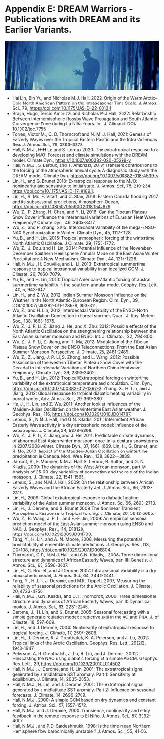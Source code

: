 # Appendix E: DREAM Warriors - Publications with DREAM and its Earlier Variants.
![appendixE](./img/appendix_E.png)

* Hai Lin, Bin Yu, and Nicholas M.J. Hall, 2022: Origin of the Warm Arctic–Cold North American Pattern on the Intraseasonal Time Scale. J. Atmos. Sci., 79, https://doi.com/10.1175/JAS-D-22-0013.1
* Braga, Hugo, Tercio Ambrizzi and Nicholas M.J.Hall, 2022: Relationship Between Interhemispheric Rossby Wave Propagation and South Atlantic Convergence Zone during La Niña Years. Int. J. Climatol. DOI: 10.1002/joc.7755
* Torres, Victor M., C. D. Thorncroft and N. M. J. Hall, 2021: Genesis of Easterly Waves over the Tropical Eastern Pacific and the Intra-Americas Sea. J. Atmos. Sci., 78, 3263–3279.
* Hall, N.M.J., H-H Le and S. Leroux 2020: The extratropical response to a developing MJO: Forecast and climate simulations with the DREAM model. Climate Dyn., https://10.1007/s00382-020-05299-y
* Hall, N.M.J., S. Leroux, and T. Ambrizzi, 2019: Transient contributions to the forcing of the atmospheric annual cycle: A diagnostic study with the DREAM model. Climate Dyn. https://doi.org/10.1007/s00382-018-4539-y
* Lin, H., and G. Brunet 2018: Exratropical response to the MJO: nonlinearity and sensitivity to initial state. J. Atmos. Sci., 75, 219-234. https://doi.com/10.1175/JAS-D-17-0189.1.
* Lin, H., R. Mo, F. Vitart, and C. Stan, 2018: Eastern Canada flooding 2017 and its subseasonal predictions, Atmosphere-Ocean, https://doi.com/10.1080/07055900.2018.1547679.
* Wu, Z., P. Zhang, H. Chen, and Y. Li, 2016: Can the Tibetan Plateau Snow Cover influence the interannual variations of Eurasian Heat Wave Frequency? Climate Dyn., 46, 3405-3417.   
* Wu, Z., and P. Zhang, 2015: Interdecadal Variability of the mega-ENSO-NAO Synchronization in Winter. Climate Dyn., 45, 1117-1128.
* Yu, B., and H. Lin, 2015: Tropical atmospheric forcing of the wintertime North Atlantic Oscillation. J Climate. 29, 1755-1772.
* Wu, Z., J. Dou, and H. Lin, 2014: Potential Influence of the November-December Southern Hemisphere Annular Mode on the East Asian Winter Precipitation: A New Mechanism. Climate Dyn., 44, 1215-1226.
* Hall, N.M.J., H. Douville, and L. Li, 2013: Extratropical summertime response to tropical interannual variability in an idealized GCM. J. Climate, 26, 7060-7079.
* Yu, B., and H. Lin, 2013: Tropical American-Atlantic forcing of austral summertime variability in the southern annular mode. Geophy. Res. Lett. , 40, 5, 943-947.
* Lin, H., and Z. Wu, 2012: Indian Summer Monsoon Influence on the Weather in the North Atlantic-European Region. Clim. Dyn., 39, DOI:10.1007/s00382-011-1286-8, 303-311.
* Wu, Z., and H. Lin, 2012: Interdecadal Variability of the ENSO-North Atlantic Oscillation Connection in boreal summer. Quart. J. Roy. Meteor. Soc., 138, 1668-1675.
* Wu, Z., J. P. Li, Z. Jiang, J. He, and X. Zhu, 2012: Possible effects of the North Atlantic Oscillation on the strengthening relationship between the East Asian summer monsoon and ENSO. Int. J. Climatol., 32, 794-800.
* Wu, Z., J. P. Li, Z. Jiang, and T. Ma, 2012: Modulation of the Tibetan Plateau Snow Cover on the ENSO Teleconnections: From the East Asian Summer Monsoon Perspective. J. Climate, 25, 2481-2489.
* Wu, Z., Z. Jiang, J. P. Li, S. Zhong, and L. Wang, 2012: Possible Association of the western Tibetan Plateau Snow Cover with the Decadal to Interdecadal Variations of Northern China Heatwave Frequency. Climate Dyn., 39, 2393-2402.   
* Yu, B., and H. Lin, 2012: Tropical/Extratropical forcing on wintertime variability of the extratropical temperature and circulation. Clim. Dyn., https://doi.com/10.1007/s00382-012-1367-3.
Zhang, X., H. Lin, and J. Jiang, 2012: Global response to tropical diabatic heating variability in boreal winter, Adv. Atmos. Sci., 29, 369-380.
* He, J., H. Lin, and Z. Wu, 2011: Another look at influences of the Madden-Julian Oscillation on the wintertime East Asian weather. J. Geophys. Res., 116, https://doi.com/10.1029/2010JD014787.
* Leroux, S., N.M.J. Hall, and G.N. Kiladis, 2011: Intermittent African Easterly Wave activity in a dry atmospheric model: inﬂuence of the extratropics. J. Climate, 24, 5378-5396.
* Wu, Z., J. P. Li, Z. Jiang, and J. He, 2011: Predictable climate dynamics of abnormal East Asian winter monsoon: once-in-a-century snowstorms in 2007/2008 winter. Climate Dyn., 37, 1661-1669.
Lin, H., G. Brunet, and R. Mo, 2010: Impact of the Madden-Julian Oscillation on wintertime precipitation in Canada. Mon. Wea. Rev., 138, 3822—3839.
* Janicot, S., F. Mounier, N.M.J. Hall, S. Leroux, B. Sultan, and G. N. Kiladis, 2009: The dynamics of the West African monsoon, part IV: Analysis of 25-90-day variability of convection and the role of the Indian monsoon. J. Climate, 22, 1541-1565.
* Leroux, S., and N.M.J. Hall, 2009: On the relationship between African Easterly Waves and the African Easterly Jet, J. Atmos. Sci., 66, 2303-2316.
* Lin, H., 2009: Global extratropical response to diabatic heating variability of the Asian summer monsoon. J. Atmos. Sci. 66, 2693-2713.
* Lin, H., J. Derome, and G. Brunet 2009 The Nonlinear Transient Atmospheric Response to Tropical Forcing. J. Climate, 20, 5642-5665.
* Wu, Z., B. Wang, J. P. Li, and F.-F. Jin, 2009: An empirical seasonal prediction model of the East Asian summer monsoon using ENSO and NAO. J. Geophys. Res., 114, D18120, https://doi.com/10.1029/2009JD011733.
* Tang, Y., H. Lin, and A. M. Moore, 2008, Measuring the potential predictability of ensemble climate predictions. J. Geophys. Res., 113, D04108, https://doi.com/10.1029/2007JD008804.
* Thorncroft, C.T., N.M.J. Hall, and G.N. Kiladis, , 2008: Three dimensional structure and dynamics of African Easterly Waves, part III: Genesis. J. Atmos. Sci., 65, 3596-3607.
* Lin, H., G. Brunet, and J. Derome 2007: Intraseasonal variability in a dry atmospheric model, J. Atmos. Sci., 64, 2442-2441.
* Tang, Y., H .Lin, J. Derome, and M.K. Tippett, 2007, Measuring the reliability of seasonal predictions for the Arctic Oscillation. J. Climate, 20, 4733-4750.
* Hall, N.M.J., G.N. Kiladis, and C.T. Thorncroft, 2006: Three dimensional structure and dynamics of African Easterly Waves, part II: Dynamical modes.  J. Atmos. Sci., 63, 2231-2245.
* Derome, J., H. Lin, and G. Brunet, 2005: Seasonal forecasting with a simple general circulation model: predictive skill in the AO and PNA. J. of Climate, 18, 597-609.
* Lin, H., and J. Derome, 2004: Nonlinearity of extratropical response to tropical forcing. J. Climate, 17, 2597-2608.
* Lin, H., J. Derome, R. J. Greatbatch, K. A. Peterson, and J. Lu, 2002: Tropical links of the Arctic Oscillation. Geophys. Res. Lett., 29(20), 1943-1947
* Peterson, A. R. Greatbatch, J. Lu, H. Lin, and J. Derome, 2002:  Hindcasting the NAO using diabatic forcing of a simple AGCM. Geophys. Res. Lett., 29, https://doi.com/10.1029/2001GL014502.
* Hall, N.M.J., J. Derome, and H. Lin, 2001: The extratropical signal generated by a midlatitude SST anomaly. Part 1: Sensitivity at equilibrium. J. Climate, 14, 2035-2053.
* Hall, N.M.J., H. Lin, and J. Derome, 2001: The extratropical signal generated by a midlatitude SST anomaly. Part 2: Influence on seasonal forecasts. J. Climate, 14, 2696-2709.
* Hall, N.M.J., 2000: A simple GCM based on dry dynamics and constant forcing. J. Atmos. Sci., 57, 1557-1572.
* Hall, N.M.J. and J. Derome, 2000: Transience, nonlinearity and eddy feedback in the remote response to El Niño.  J. Atmos. Sci., 57, 3992-4007.
* Hall, N.M.J., and P.D. Sardeshmukh, 1998: Is the time mean Northern Hemisphere flow baroclinically unstable ?  J. Atmos. Sci., 55, 41-56.

